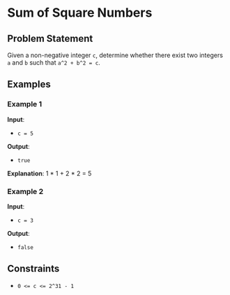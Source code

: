 # Sum of Square Numbers

## Problem Statement

Given a non-negative integer `c`, determine whether there exist two integers `a` and `b` such that `a^2 + b^2 = c`.

## Examples

### Example 1

**Input**: 
- `c = 5`

**Output**: 
- `true`

**Explanation**:
1 * 1 + 2 * 2 = 5

### Example 2

**Input**: 
- `c = 3`

**Output**: 
- `false`

## Constraints

- `0 <= c <= 2^31 - 1`

